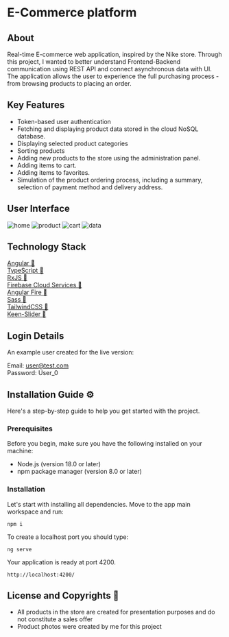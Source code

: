 # E-Commerce platform

## About

Real-time E-commerce web application, inspired by the Nike store. Through this project, I wanted to better understand Frontend-Backend communication using REST API and connect asynchronous data with UI. The application allows the user to experience the full purchasing process - from browsing products to placing an order.

## Key Features

- Token-based user authentication
- Fetching and displaying product data stored in the cloud NoSQL database.
- Displaying selected product categories
- Sorting products
- Adding new products to the store using the administration panel.
- Adding items to cart.
- Adding items to favorites.
- Simulation of the product ordering process, including a summary, selection of payment method and delivery address.

## User Interface
![home](https://github.com/user-attachments/assets/c12cf253-c4de-4096-a5bc-c70221ba308c)
![product](https://github.com/user-attachments/assets/d7d30d07-80c1-464f-8e58-917ad099b4c0)
![cart](https://github.com/user-attachments/assets/853dca67-9117-4bcb-b9e4-f0a6a8475cb9)
![data](https://github.com/user-attachments/assets/70aa1f90-b4a4-4ffa-9e49-91de25ee0304)


## Technology Stack

[Angular 🔗](https://angular.io)<br>
[TypeScript 🔗](https://typescriptlang.org)<br>
[RxJS 🔗](https://rxjs.dev)<br>
[Firebase Cloud Services 🔗](https://firebase.google.com)<br>
[Angular Fire 🔗](https://github.com/angular/angularfire)<br>
[Sass 🔗](https://sass-lang.com)<br>
[TailwindCSS 🔗](https://tailwindcss.com)<br>
[Keen-Slider 🔗](https://keen-slider.io)<br>

## Login Details

An example user created for the live version:

Email: user@test.com <br>
Password: User_0

## Installation Guide ⚙️

Here's a step-by-step guide to help you get started with the project.

### Prerequisites

Before you begin, make sure you have the following installed on your machine:

- Node.js (version 18.0 or later)
- npm package manager (version 8.0 or later)

### Installation

Let's start with installing all dependencies. Move to the app main workspace and run:

    npm i

To create a localhost port you should type:

    ng serve

Your application is ready at port 4200.

    http://localhost:4200/

## License and Copyrights 📜

- All products in the store are created for presentation purposes and do not constitute a sales offer
- Product photos were created by me for this project

